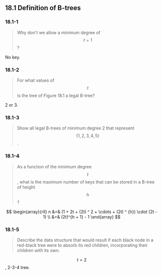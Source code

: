 ## 18.1 Definition of B-trees

### 18.1-1

> Why don't we allow a minimum degree of $$t = 1$$?

No key.

### 18.1-2

> For what values of $$t$$ is the tree of Figure 18.1 a legal B-tree?

2 or 3.

### 18.1-3

> Show all legal B-trees of minimum degree 2 that represent $$\{1, 2, 3, 4, 5\}$$.

### 18.1-4

> As a function of the minimum degree $$t$$, what is the maximum number of keys that can be stored in a B-tree of height $$h$$?

$$
\begin{array}{rll}
n &=& (1 + 2t + (2t) ^ 2 + \cdots + (2t) ^ {h}) \cdot (2t - 1) \\
&=& (2t)^{h + 1} - 1
\end{array}
$$
### 18.1-5

> Describe the data structure that would result if each black node in a red-black tree were to absorb its red children, incorporating their children with its own.

$$t=2$$, 2-3-4 tree.